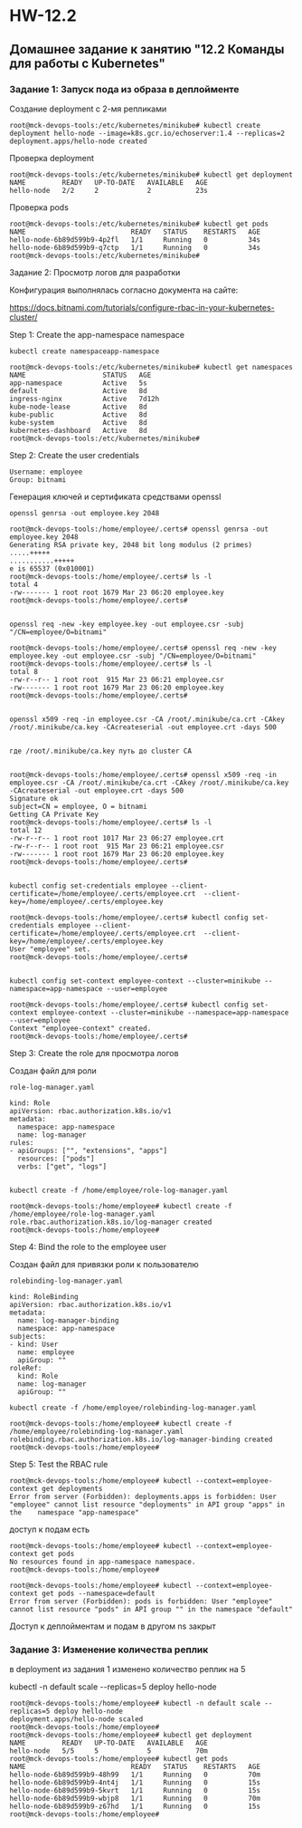 # HW-12.2

## Домашнее задание к занятию "12.2 Команды для работы с Kubernetes"

### Задание 1: Запуск пода из образа в деплойменте

Создание deployment с 2-мя репликами

    root@mck-devops-tools:/etc/kubernetes/minikube# kubectl create deployment hello-node --image=k8s.gcr.io/echoserver:1.4 --replicas=2
    deployment.apps/hello-node created

Проверка deployment

    root@mck-devops-tools:/etc/kubernetes/minikube# kubectl get deployment
    NAME         READY   UP-TO-DATE   AVAILABLE   AGE
    hello-node   2/2     2            2           23s

Проверка pods

    root@mck-devops-tools:/etc/kubernetes/minikube# kubectl get pods
    NAME                          READY   STATUS    RESTARTS   AGE
    hello-node-6b89d599b9-4p2fl   1/1     Running   0          34s
    hello-node-6b89d599b9-q7ctp   1/1     Running   0          34s
    root@mck-devops-tools:/etc/kubernetes/minikube#


Задание 2: Просмотр логов для разработки

Конфигурация выполнялась согласно документа на сайте:

https://docs.bitnami.com/tutorials/configure-rbac-in-your-kubernetes-cluster/

Step 1: Create the app-namespace namespace

    kubectl create namespaceapp-namespace

    root@mck-devops-tools:/etc/kubernetes/minikube# kubectl get namespaces
    NAME                   STATUS   AGE
    app-namespace          Active   5s
    default                Active   8d
    ingress-nginx          Active   7d12h
    kube-node-lease        Active   8d
    kube-public            Active   8d
    kube-system            Active   8d
    kubernetes-dashboard   Active   8d
    root@mck-devops-tools:/etc/kubernetes/minikube#

Step 2: Create the user credentials

    Username: employee
    Group: bitnami

Генерация ключей и сертификата средствами openssl

    openssl genrsa -out employee.key 2048

    root@mck-devops-tools:/home/employee/.certs# openssl genrsa -out employee.key 2048
    Generating RSA private key, 2048 bit long modulus (2 primes)
    .....+++++
    ...........+++++
    e is 65537 (0x010001)
    root@mck-devops-tools:/home/employee/.certs# ls -l
    total 4
    -rw------- 1 root root 1679 Mar 23 06:20 employee.key
    root@mck-devops-tools:/home/employee/.certs#


    openssl req -new -key employee.key -out employee.csr -subj "/CN=employee/O=bitnami"

    root@mck-devops-tools:/home/employee/.certs# openssl req -new -key employee.key -out employee.csr -subj "/CN=employee/O=bitnami"
    root@mck-devops-tools:/home/employee/.certs# ls -l
    total 8
    -rw-r--r-- 1 root root  915 Mar 23 06:21 employee.csr
    -rw------- 1 root root 1679 Mar 23 06:20 employee.key
    root@mck-devops-tools:/home/employee/.certs#


    openssl x509 -req -in employee.csr -CA /root/.minikube/ca.crt -CAkey /root/.minikube/ca.key -CAcreateserial -out employee.crt -days 500


    где /root/.minikube/ca.key путь до cluster CA


    root@mck-devops-tools:/home/employee/.certs# openssl x509 -req -in employee.csr -CA /root/.minikube/ca.crt -CAkey /root/.minikube/ca.key -CAcreateserial -out employee.crt -days 500
    Signature ok
    subject=CN = employee, O = bitnami
    Getting CA Private Key
    root@mck-devops-tools:/home/employee/.certs# ls -l
    total 12
    -rw-r--r-- 1 root root 1017 Mar 23 06:27 employee.crt
    -rw-r--r-- 1 root root  915 Mar 23 06:21 employee.csr
    -rw------- 1 root root 1679 Mar 23 06:20 employee.key
    root@mck-devops-tools:/home/employee/.certs#


    kubectl config set-credentials employee --client-certificate=/home/employee/.certs/employee.crt  --client-key=/home/employee/.certs/employee.key

    root@mck-devops-tools:/home/employee/.certs# kubectl config set-credentials employee --client-certificate=/home/employee/.certs/employee.crt  --client-key=/home/employee/.certs/employee.key
    User "employee" set.
    root@mck-devops-tools:/home/employee/.certs#


    kubectl config set-context employee-context --cluster=minikube --namespace=app-namespace --user=employee

    root@mck-devops-tools:/home/employee/.certs# kubectl config set-context employee-context --cluster=minikube --namespace=app-namespace --user=employee
    Context "employee-context" created.
    root@mck-devops-tools:/home/employee/.certs#

Step 3: Create the role для просмотра логов

Создан файл для роли

    role-log-manager.yaml

    kind: Role
    apiVersion: rbac.authorization.k8s.io/v1
    metadata:
      namespace: app-namespace
      name: log-manager
    rules:
    - apiGroups: ["", "extensions", "apps"]
      resources: ["pods"]
      verbs: ["get", "logs"]


    kubectl create -f /home/employee/role-log-manager.yaml

    root@mck-devops-tools:/home/employee# kubectl create -f /home/employee/role-log-manager.yaml
    role.rbac.authorization.k8s.io/log-manager created
    root@mck-devops-tools:/home/employee#


Step 4: Bind the role to the employee user

Создан файл для привязки роли к пользователю

    rolebinding-log-manager.yaml

    kind: RoleBinding
    apiVersion: rbac.authorization.k8s.io/v1
    metadata:
      name: log-manager-binding
      namespace: app-namespace
    subjects:
    - kind: User
      name: employee
      apiGroup: ""
    roleRef:
      kind: Role
      name: log-manager
      apiGroup: ""

    kubectl create -f /home/employee/rolebinding-log-manager.yaml

    root@mck-devops-tools:/home/employee# kubectl create -f /home/employee/rolebinding-log-manager.yaml
    rolebinding.rbac.authorization.k8s.io/log-manager-binding created
    root@mck-devops-tools:/home/employee#

Step 5: Test the RBAC rule

    root@mck-devops-tools:/home/employee# kubectl --context=employee-context get deployments
    Error from server (Forbidden): deployments.apps is forbidden: User "employee" cannot list resource "deployments" in API group "apps" in the    namespace "app-namespace"

доступ к подам есть

    root@mck-devops-tools:/home/employee# kubectl --context=employee-context get pods
    No resources found in app-namespace namespace.
    root@mck-devops-tools:/home/employee#

    root@mck-devops-tools:/home/employee# kubectl --context=employee-context get pods --namespace=default
    Error from server (Forbidden): pods is forbidden: User "employee" cannot list resource "pods" in API group "" in the namespace "default"

Доступ к деплойментам и подам в другом ns закрыт

###  Задание 3: Изменение количества реплик

в deployment из задания 1 изменено количество реплик на 5

kubectl -n default scale --replicas=5 deploy hello-node


    root@mck-devops-tools:/home/employee# kubectl -n default scale --replicas=5 deploy hello-node
    deployment.apps/hello-node scaled
    root@mck-devops-tools:/home/employee#
    root@mck-devops-tools:/home/employee# kubectl get deployment
    NAME         READY   UP-TO-DATE   AVAILABLE   AGE
    hello-node   5/5     5            5           70m
    root@mck-devops-tools:/home/employee# kubectl get pods
    NAME                          READY   STATUS    RESTARTS   AGE
    hello-node-6b89d599b9-48h99   1/1     Running   0          70m
    hello-node-6b89d599b9-4nt4j   1/1     Running   0          15s
    hello-node-6b89d599b9-5kvrt   1/1     Running   0          15s
    hello-node-6b89d599b9-wbjp8   1/1     Running   0          70m
    hello-node-6b89d599b9-z67hd   1/1     Running   0          15s
    root@mck-devops-tools:/home/employee#



